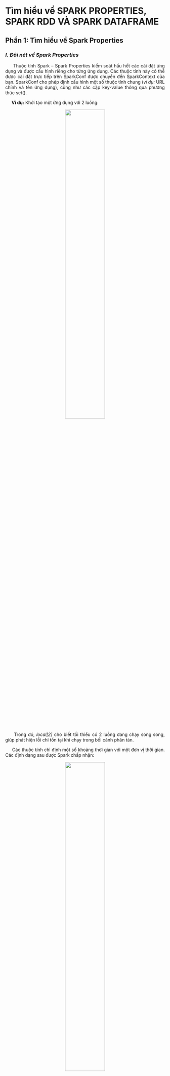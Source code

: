 # Tìm hiểu về SPARK PROPERTIES, SPARK RDD VÀ SPARK DATAFRAME

## Phần 1: Tìm hiểu về Spark Properties
### *I. Đôi nét về Spark Properties*
<p align="justify"> &nbsp;&nbsp;&nbsp;&nbsp; Thuộc tính Spark – Spark Properties kiểm soát hầu hết các cài đặt ứng dụng và được cấu hình riêng cho từng ứng dụng. Các thuộc tính này có thể được cài đặt trực tiếp trên SparkConf được chuyển đến SparkContext của bạn. SparkConf cho phép định cấu hình một số thuộc tính chung (<i>ví dụ:</i> URL chính và tên ứng dụng), cũng như các cặp key-value thông qua phương thức set().

<p align="justify"> &nbsp;&nbsp;&nbsp;&nbsp; <b>Ví dụ:</b> Khởi tạo một ứng dụng với 2 luồng:
<p align="center"> <img src ="https://user-images.githubusercontent.com/74041962/106387193-3ade5800-640b-11eb-8a58-2ae06da3b29b.JPG"width="50%"/>
<p align="justify"> &nbsp;&nbsp;&nbsp;&nbsp; Trong đó, <i>local[2]</i> cho biết tối thiểu có 2 luồng đang chạy song song, giúp phát hiện lỗi chỉ tồn tại khi chạy trong bối cảnh phân tán.
</p>
<p align="justify"> &nbsp;&nbsp;&nbsp;&nbsp; Các thuộc tính chỉ định một số khoảng thời gian với một đơn vị thời gian. Các định dạng sau được Spark chấp nhận:
<p align="center"> <img src ="https://user-images.githubusercontent.com/74041962/106387420-2d759d80-640c-11eb-8a57-3fb4b1855699.JPG"width="50%"/>
<p align="justify"> &nbsp;&nbsp;&nbsp;&nbsp; Các định dạng thuộc tính kích thước byte có trong Spark”
<p align="center"> <img src ="https://user-images.githubusercontent.com/74041962/106387429-3f574080-640c-11eb-83e2-e618851af5d8.JPG"width="50%"/>


### *II. Tải động với Spark Properties (Dynamically loading Spark Properties)*
<p align="justify"> &nbsp;&nbsp;&nbsp;&nbsp; Trong một sô trường hợp, ta có thể tránh việc thiết lập cứng cho các cấu hình mặc định trong một SparkConf.
</p>
<p align="justify"> &nbsp;&nbsp;&nbsp;&nbsp;<b>Ví dụ:</b>Nếu muốn chạy cùng một ứng dụng với các bản gốc khác nhau hoặc số lượng bộ nhớ khác nhau thì chỉ cần dùng <i>SparkConf()</i> mà Spark cung cấp, cho phép tạo một SparkConf trống.
</p>
<p align="center"> <img src ="https://user-images.githubusercontent.com/74041962/106387576-ef2cae00-640c-11eb-8eaa-a207dbab3291.JPG" width="50%"/>
<p align="justify"> &nbsp;&nbsp;&nbsp;&nbsp;Sau đó, chỉ việc cung cấp các giá trị cấu hình trong lúc chạy Spark:
</p>
<p align="center"> <img src ="https://user-images.githubusercontent.com/74041962/106387567-eb992700-640c-11eb-8f11-e9a7aea9ab6d.JPG" width="50%"/>
<p align="justify"> &nbsp;&nbsp;&nbsp;&nbsp;Trong đó, công <i>spark-submit</i> cụ và trình bao Spark hỗ trợ hai cách để tải cấu hình động. Đầu tiên là các tùy chọn dòng lệnh, chẳng hạn như <i>--master</i>, như được hiển thị ở trên. spark-submit có thể chấp nhận bất kỳ thuộc tính Spark nào bằng cách sử dụng <i>--conf/-c</i> cờ, nhưng sử dụng cờ đặc biệt cho các thuộc tính đóng một vai trò trong việc khởi chạy ứng dụng Spark. Đang chạy <i>./bin/spark-submit –help</i> sẽ hiển thị toàn bộ danh sách các tùy chọn này.


### *III. Các thuộc tính của Spark*
<p align="justify"> &nbsp;&nbsp;&nbsp;&nbsp;Các thuộc tính của Spark chủ yếu được chia thành hai loại:
</p>
<ul align="justify">
  <li><em><i>Liên quan đến triển khai:</i></em> <b>spark.driver.memory</b>, <b>spark.executor.instances</b>. Loại thuộc tính này có thể không bị ảnh hưởng khi thiết lập theo chương trình <b>SparkConf</b> trong thời gian chạy hoặc hành vi tùy thuộc vào trình quản lý cụm và chế độ triển khai đã chọn trước. Do đó nên đặt thông qua file cấu trúc hoặc tùy chọn dòng lệnh <b>spark-submit</b>.</li>
  <li><em><i>Liên quan đến kiểm soát thời gian chạy Spark:</i></em><b> spark.task.maxFailures</b>.</li>
</ul>
<p align="justify"> &nbsp;&nbsp;&nbsp;&nbsp;Apache Spark cung cấp môt bộ giao diện người dùng trẻn website: <i>http://localhost:4040</i> (Job, Stages, Tasks, Strorage, Environment, Executors và SQL). Để có thể xem các thược tính của Spark, mọi người vào thẻ Environment. Ngoài ra, có thể xác định giá trị mặc định thông qua <i>spark-defaults.conf</i>. Các thuộc tính mặc định có sẵn trong Spark đều có giá trị mặc định hợp lý.
</p>

#### *1. Một vài thuộc tính ứng dụng - Application Properties*
<p align="center"> <img src ="https://user-images.githubusercontent.com/74041962/106388128-a62a2900-640f-11eb-8129-f0aa20113ab6.JPG" width="50%"/>
  
#### *2. Một vài thuộc tính xáo trộn - Shuffle Behavior*
<p align="center"> <img src ="https://user-images.githubusercontent.com/74041962/106388129-a75b5600-640f-11eb-9145-80950465c940.JPG" width="50%"/>
  
#### *3. Giao diện người dùng Spark - Spark UI*
<p align="center"> <img src ="https://user-images.githubusercontent.com/74041962/106388131-a7f3ec80-640f-11eb-8024-106d198c3bf3.JPG" width="50%"/>

#### *4. Nén và tuần tự hóa (Compression and Serialization)*
<p align="justify"> &nbsp;&nbsp;&nbsp;&nbsp;spark.rdd.compress - Có nén các phân vùng tuần tự</p>
<p align="justify"> &nbsp;&nbsp;&nbsp;&nbsp;<b>Ví dụ:</b> StorageLevel.MEMORY_ONLY_SERtrong Java và Scala hoặc StorageLevel.MEMORY_ONLY trong Python). Có thể tiết kiệm không gian đáng kể với chi phí tăng thêm thời gian CPU. Nén sẽ sử dụng tới thuộc tính spark.io.compression.codec. Ngoài ra còn có:</p>
<ul align="justify">
  <li><em>spark.serializer</em></li>
  <li><em>spark.serializer.objectStreamReset</em></li>
  <li><em>spark.kryoserializer.buffer</em></li>
  <li><em>spark.kryo.registrator</em></li>
  <li><em>spark.kryo.referenceTracking, ...</em></li>
</ul>

### *IV. Các thuộc tính khác*
<p align="justify"> &nbsp;&nbsp;&nbsp;&nbsp;Ngoài các loại thuộc tính trên Spark còn hỗ trợ nhiều loại thuộc tính khác nhau:</p>
<ul align="justify">
  <li><em>Môi trường thực thi (Runtime Environment)</em></li>
  <li><em>Quản lý bộ nhớ (Memory Management)</em></li>
  <li><em>Hành vi thực thi (Execution Behavior)</em></li>
  <li><em>Chỉ số thực thi (Executor Metrics)</em></li>
  <li><em>Kết nối mạng (Networking)</em></li>
  <li><em>Lập lịch (Scheduling)</em></li>
  <li><em>Chế độ thực thi rào cản (Barrier Execution Mode)</em></li>
  <li><em>Phân bố động (Dynamic Allocation)</em></li>
  <li><em>Cấu hình Thread (Thread Configurations)</em></li>
  <li><em>Bảo mật (Security)</em></li>
</ul>

## Phần 2: Tìm hiểu về Spark RDD
### *I. Tổng quát về Resilient Distributed Datasets – RDD*
<p align="justify"> &nbsp;&nbsp;&nbsp;&nbsp;RDD (Resilient Distributed Datasets) được định nghĩa trong Spark Core. Nó đại diện cho một collection các item đã được phân tán trên các cluster, và có thể xử lý phân tán. PySpark sử dụng PySpark RDDs và nó chỉ là 1 object của Python nên khi bạn viết code RDD transformations trên Java thực ra khi run, những transformations đó được ánh xạ lên object PythonRDD trên Java.</p>
<p align="justify"> &nbsp;&nbsp;&nbsp;&nbsp;Bên cạnh đó, RDD còn được hiểu là cấu trúc dữ liệu nền tảng của Spark, được sử dụng để phát triển Spark từ khi dự án này mới được ra đời. Resilient ở đây có thể hiểu là khả năng khôi phục dữ liệu khi dữ liệu xảy ra lỗi hoặc bị mất dữ liệu trong quá trình sử dụng. Distributed có nghĩa là các phần tử và các đối tượng (objects) trong Spark là không thể thay đổi (immutable) và được phân tán ra nhiều nodes khác nhau trong một cluster. Chính thuộc tính này của RDD cho phép Spark có thể thực hiện các thuật toán và tiến hành xử lý một cách song song, qua đó giúp tăng tốc độ và hiệu suất của hệ thống.</p>
<p align="justify"> &nbsp;&nbsp;&nbsp;&nbsp;RDDs có thể chứa bất kỳ kiểu dữ liệu nào của Python, Java, hoặc đối tượng Scala, bao gồm các kiểu dữ liệu do người dùng định nghĩa. Thông thường, RDD chỉ cho phép đọc, phân mục tập hợp của các bản ghi. RDDs có thể được tạo ra qua điều khiển xác định trên dữ liệu trong bộ nhớ hoặc RDDs, RDD là một tập hợp có khả năng chịu lỗi mỗi thành phần có thể được tính toán song song.</p>

### *II.	Các đặc điểm của Spark RDD*
#### *1. Tính toán trong bộ nhớ*
<p align="justify"> &nbsp;&nbsp;&nbsp;&nbsp;Spark RDD cung cấp khả năng tính toán trong bộ nhớ. Nó lưu trữ các kết quả trung gian trong bộ nhớ phân tán (RAM) thay vì lưu trữ ổn định (đĩa).</p>

#### *2. Lazy Evaluations*
<p align="justify"> &nbsp;&nbsp;&nbsp;&nbsp;Tất cả các phép biến đổi trong Apache Spark đều được gọi là lười biếng (lazy), ở chỗ chúng không tính toán ngay kết quả của chúng. Thay vào đó, nó chỉ nhớ các phép biến đổi được áp dụng cho một số tập dữ liệu cơ sở.
</p>
<p align="justify"> &nbsp;&nbsp;&nbsp;&nbsp;Spark tính toán các phép biến đổi khi một hành động yêu cầu kết quả cho driver của chương trình.
</p>

#### *3. Khả năng chịu lỗi*
<p align="justify"> &nbsp;&nbsp;&nbsp;&nbsp;RDD có khả năng chịu lỗi vì chúng theo dõi thông tin dòng dữ liệu để tự động xây dựng lại dữ liệu bị mất khi bị lỗi. Nó xây dựng lại dữ liệu bị mất khi lỗi bằng cách sử dụng dòng (lineage), mỗi RDD nhớ cách nó được tạo ra từ các tập dữ liệu khác (bằng các phép biến đổi như map, join hoặc GroupBy) để tạo lại chính nó.</p>

#### *4. Tính bất biến*
<p align="justify"> &nbsp;&nbsp;&nbsp;&nbsp;Dữ liệu an toàn để chia sẻ trên các process. Ngoài ra, nó cũng có thể được tạo hoặc truy xuất bất cứ lúc nào giúp dễ dàng lưu vào bộ nhớ đệm, chia sẻ và nhân rộng. Vì vậy, chúng ta có thể sử dụng nó để đạt được sự thống nhất trong tính toán.</p>

#### *5. Phân vùng*
<p align="justify"> &nbsp;&nbsp;&nbsp;&nbsp;Phân vùng là đơn vị cơ bản của tính song song trong Spark RDD. Mỗi phân vùng là một phân chia dữ liệu hợp lý mà có thể thay đổi được. Ta có thể tạo một phân vùng thông qua một số biến đổi trên các phân vùng hiện có</p>

#### *6. Sự bền bỉ (Persistence)*
<p align="justify"> &nbsp;&nbsp;&nbsp;&nbsp;Người dùng có thể cho biết họ sẽ sử dụng lại những RDD nào và chọn hướng lưu trữ cho họ (ví dụ: lưu trữ trong bộ nhớ hoặc trên Đĩa).</p>

#### *7. Hoạt động chi tiết thô (Coarse-grained Operations)*
<p align="justify"> &nbsp;&nbsp;&nbsp;&nbsp;Nó áp dụng cho tất cả các phần tử trong bộ dữ liệu thông qua map hoặc fiter hoặc group theo hoạt động.</p>

#### *8. Vị trí – độ dính (Location – Stickiness)*
<p align="justify"> &nbsp;&nbsp;&nbsp;&nbsp;RDD có khả năng xác định ưu tiên vị trí để tính toán các phân vùng. Tùy chọn vị trí đề cập đến thông tin về vị trí của RDD. DAGScheduler đặt các phân vùng theo cách sao cho tác vụ gần với dữ liệu nhất có thể. Do đó, tốc độ tính toán có thể tăng.</p>

### *III.	Các hoạt động và cách áp dụng các hoạt động trên RDD*
<p align="justify"> &nbsp;&nbsp;&nbsp;&nbsp; RDD trong Apache Spark hỗ trợ hai loại hoạt động: </p>
<ul align="justify">
  <li>Transformation</li>
  <li>Actions</li>
</ul>

#### *1.	Transformation*
<p align="justify"> &nbsp;&nbsp;&nbsp;&nbsp; Spark RDD Transformations là các hàm sử dụng một RDD làm đầu vào và tạo ra một hoặc nhiều RDD làm đầu ra. Chúng ta không thay đổi RDD đầu vào (vì RDD là bất biến và do đó người ta không thể thay đổi nó), nhưng luôn tạo ra một hoặc nhiều RDD mới bằng cách áp dụng các tính toán mà nó đại diện.</p>

<p align="justify"> &nbsp;&nbsp;&nbsp;&nbsp; Các phép biến đổi là các hoạt động lười biếng trên RDD trong Apache Spark. Nó tạo ra một hoặc nhiều RDD mới, thực thi khi một Action xảy ra. Do đó, Transformation tạo ra một tập dữ liệu mới từ tập dữ liệu hiện có.</p>

<p align="justify"> &nbsp;&nbsp;&nbsp;&nbsp; Một số phép biến đổi nhất định có thể được pipelined, đây là một phương pháp tối ưu hóa mà Spark sử dụng để cải thiện hiệu suất của các phép tính. Có hai loại phép biến hình: phép biến hình hẹp (narrow transformation), phép biến hình rộng(wide transformation).</p>

<ul align="justify">
  <li>
    <em>Narrow Transfoemation</em>
    <p align="center"><img src ="https://user-images.githubusercontent.com/77878466/106384100-0020f380-63fc-11eb-8aaf-46334b3cc225.png" width="70%"/></p>
    <p align="justify"> &nbsp;&nbsp;&nbsp;&nbsp; Đây là kết quả của ánh xạ, bộ lọc và sao cho dữ liệu chỉ từ một phân vùng duy nhất, tức là nó tự cung cấp. Một RDD đầu ra có các phân vùng với các bản ghi bắt nguồn từ một phân vùng duy nhất trong RDD mẹ. Chỉ một tập hợp con giới hạn của các phân vùng được sử dụng để tính toán kết quả.</p>
    <p align="justify"> &nbsp;&nbsp;&nbsp;&nbsp; Spark nhóm các phép biến hình thu hẹp dưới dạng một giai đoạn được gọi là pipelining.</p>
  </li>
  <li><em>Wide Transformation</em>
  <p align="center"><img src ="https://user-images.githubusercontent.com/77878466/106384257-6dcd1f80-63fc-11eb-998b-d65486a5ce8f.png" width="70%"/></p>
    <p align="justify"> &nbsp;&nbsp;&nbsp;&nbsp; Là kết quả của các hàm như groupByKey() và ReduceByKey(). Dữ liệu cần thiết để tính các bản ghi trong một phân vùng có thể nằm trong nhiều phân vùng của RDD mẹ. Các phép biến đổi rộng còn được gọi là phép biến đổi trộn (shuffle transformations) vì chúng có thể có hoặc không phụ thuộc vào một lần trộn.</p>
  </li>
</ul>

 <p align="center"><img src ="https://user-images.githubusercontent.com/77878466/106384436-69edcd00-63fd-11eb-89c6-ee6991049dee.PNG" width="90%"/></p>
 <p align="center"><img src ="https://user-images.githubusercontent.com/77878466/106384439-6eb28100-63fd-11eb-9f6d-9aaebe5d8435.PNG" width="90%"/></p>
 <p align="center"><img src ="https://user-images.githubusercontent.com/77878466/106384441-7114db00-63fd-11eb-9c77-38dadae2775e.PNG" width="90%"/></p>
 <p align="center"><img src ="https://user-images.githubusercontent.com/77878466/106384444-74a86200-63fd-11eb-99ff-7f762fd71bdc.PNG" width="90%"/></p>
 
#### *2.	Action*
<p align="justify"> &nbsp;&nbsp;&nbsp;&nbsp; Action trong Spark trả về kết quả cuối cùng của các tính toán RDD. Nó kích hoạt thực thi bằng cách sử dụng đồ thị dòng để tải dữ liệu vào RDD ban đầu, thực hiện tất cả các phép biến đổi trung gian và trả về kết quả cuối cùng cho chương trình Driver hoặc ghi nó ra hệ thống tệp. Đồ thị tuyến tính là đồ thị phụ thuộc của tất cả các RDD song song của RDD.</p>

<p align="justify"> &nbsp;&nbsp;&nbsp;&nbsp; Các Actions là các hoạt động RDD tạo ra các giá trị không phải RDD. Chúng hiện thực hóa một giá trị trong chương trình Spark. Actions là một trong những cách để gửi kết quả từ người thực thi đến driver. First(), take(), Reduce(), collect(), count() là một số Action trong Spark.</p>

<p align="justify"> &nbsp;&nbsp;&nbsp;&nbsp; Sử dụng các phép biến đổi (Transformations), người ta có thể tạo RDD từ biến hiện có. Nhưng khi chúng ta muốn làm việc với tập dữ liệu thực tế, tại thời điểm đó chúng ta sử dụng Action. Khi Hành động xảy ra, nó không tạo ra RDD mới, không giống như sự chuyển đổi. Do đó, Actions là các hoạt động RDD không cung cấp giá trị RDD. Actions lưu trữ giá trị của nó đối với driver hoặc hệ thống lưu trữ bên ngoài. Nó đưa sự lười biếng (lazy) của RDD vào chuyển động.</p>

<p align="center"><img src ="https://user-images.githubusercontent.com/77878466/106384649-89392a00-63fe-11eb-83f7-7fe96941eb2d.PNG" width="90%"/></p>
<p align="center"><img src ="https://user-images.githubusercontent.com/77878466/106384654-8e967480-63fe-11eb-97c9-4947eb7272a0.PNG" width="90%"/></p>

<p align="justify"> &nbsp;&nbsp;&nbsp;&nbsp; <b><em>Lưu ý</em></b>: việc sửa đổi các biến khác với Accumulators bên ngoài foreach () có thể dẫn đến hành vi không xác định. Xem phần Tìm hiểu về việc đóng cửa để biết thêm chi tiết.</p>

### *IV.	Một số code minh họa các hoạt động*
<p align="justify"> &nbsp;&nbsp;&nbsp;&nbsp; Để áp dụng bất kỳ thao tác nào trong PySpark, trước tiên chúng ta cần tạo một PySpark RDD . Khối mã sau có chi tiết về Lớp RDD của PySpark:</p>

```python
      class pyspark.RDD (
         jrdd, 
         ctx, 
         jrdd_deserializer = AutoBatchedSerializer(PickleSerializer())
      )
```

<p align="justify"> &nbsp;&nbsp;&nbsp;&nbsp; Cách chạy một vài thao tác cơ bản bằng PySpark. Đoạn mã sau trong tệp Python tạo ra các từ RDD, lưu trữ một tập hợp các từ được đề cập.</p>

```python
      words = sc.parallelize (
         ["scala", 
         "java", 
         "hadoop", 
         "spark", 
         "akka",
         "spark vs hadoop", 
         "pyspark",
         "pyspark and spark"]
      )
```

#### *1.	Count()*
<p align="justify"> &nbsp;&nbsp;&nbsp;&nbsp; Hàm count() cho biết số phần tử có trong RDD</p>
<p align="center"><img src ="https://user-images.githubusercontent.com/77878466/106385220-b9ce9300-6401-11eb-8dcf-1b7df587ecc1.png" width="70%"/></p>

#### *2.	Collect()*
<p align="justify"> &nbsp;&nbsp;&nbsp;&nbsp; Trả về tất cả các phần tử ở trong RDD</p>
<p align="center"><img src ="https://user-images.githubusercontent.com/77878466/106385223-bdfab080-6401-11eb-97d4-fceac9879758.png" width="80%"/></p>

#### *3.	foreach(f)*
<p align="justify"> &nbsp;&nbsp;&nbsp;&nbsp; Chỉ trả về những phần tử đáp ứng điều kiện của hàm bên trong foreach. Trong ví dụ sau, chúng tôi gọi một hàm in trong foreach, hàm này in tất cả các phần tử trong RDD</p>
<p align="center"><img src ="https://user-images.githubusercontent.com/77878466/106385225-c0f5a100-6401-11eb-86dc-bc6f1ad13a15.png" width="70%"/></p>
<p align="center"><img src ="https://user-images.githubusercontent.com/77878466/106385226-c357fb00-6401-11eb-9a65-1eb810ddf73a.png" width="70%"/></p>

#### *4.	filler(f)*
<p align="justify"> &nbsp;&nbsp;&nbsp;&nbsp; Một RDD mới được trả về chứa các phần tử, đáp ứng chức năng bên trong bộ lọc. Trong ví dụ sau, chúng tôi lọc ra các chuỗi chứa "spark".</p>
<p align="center"><img src ="https://user-images.githubusercontent.com/77878466/106385396-bee01200-6402-11eb-8c3d-8e355424f42d.png" width="70%"/></p>

#### *5.	map(f, securePartitioning = False)*
<p align="justify"> &nbsp;&nbsp;&nbsp;&nbsp; Một RDD mới được trả về bằng cách áp dụng một hàm cho mỗi phần tử trong RDD. Trong ví dụ sau, chúng tôi tạo một cặp giá trị khóa và ánh xạ mọi chuỗi với giá trị 1.</p>
<p align="center"><img src ="https://user-images.githubusercontent.com/77878466/106385399-c1db0280-6402-11eb-8449-a79567483a47.png" width="90%"/></p>

#### *6.	reduce(f)*
<p align="justify"> &nbsp;&nbsp;&nbsp;&nbsp; Sau khi thực hiện thao tác nhị phân giao hoán và kết hợp được chỉ định, phần tử trong RDD được trả về. Trong ví dụ sau, chúng tôi đang nhập gói thêm từ toán tử và áp dụng nó trên 'num' để thực hiện một thao tác thêm đơn giản.</p>
<p align="center"><img src ="https://user-images.githubusercontent.com/77878466/106385402-c43d5c80-6402-11eb-9d68-2bf977e5fe21.png" width="70%"/></p>


#### *7.	join(other, numPartitions = none)*
<p align="justify"> &nbsp;&nbsp;&nbsp;&nbsp; Trả về RDD với một cặp phần tử với các khóa phù hợp và tất cả các giá trị cho khóa cụ thể đó. Trong ví dụ sau, có hai cặp phần tử trong hai RDD khác nhau. Sau khi kết hợp hai RDD này, chúng ta nhận được một RDD với các phần tử có khóa phù hợp và giá trị của chúng.</p>
<p align="center"><img src ="https://user-images.githubusercontent.com/77878466/106385407-c7384d00-6402-11eb-8a96-c9e2fc558ed1.png" width="70%"/></p>


#### *8.	cache()*
<p align="justify"> &nbsp;&nbsp;&nbsp;&nbsp; Duy trì RDD này với mức lưu trữ mặc định (MEMORY_ONLY). Bạn cũng có thể kiểm tra xem RDD có được lưu vào bộ nhớ đệm hay không.</p>
<p align="center"><img src ="https://user-images.githubusercontent.com/77878466/106385426-d3bca580-6402-11eb-96b7-4ed16c58d7c3.png" width="70%"/></p>

## Phần 3: Tìm hiểu về Spark DataFrame
### *I. Tổng quát về Spark DataFrame*
<p align="center"> <img src ="https://user-images.githubusercontent.com/74041962/106388918-2bfba380-6413-11eb-9933-48c3bd73df3b.jpg"width="50%"/>
<p align="justify"> &nbsp;&nbsp;&nbsp;&nbsp; DataFrame là một API bậc cao hơn RDD được Spark giới thiệu vào năm 2013 (từ Apache Spark 1.3). Tương tự như RDD, dữ liệu trong DataFrame cũng được quản lý theo kiểu phân tán và không thể thay đổi (immutable distributed). Tuy nhiên dữ liệu này được sắp sếp theo các cột, tương tự như trong Relation Database. DataFrame được phát triển để giúp người dùng có thể dễ dàng thực hiện các thao tác xử lý dữ liệu cũng như làm tăng đáng kể hiệu quả sử lý của hệ thống.

### *II.	Lợi ích mà DataFrame mang lại*
#### *1. Xử lý dữ liệu có cấu trúc và bán cấu trúc*
<p align="justify"> &nbsp;&nbsp;&nbsp;&nbsp;DataFrames được thiết kế để xử lý một tập hợp lớn dữ liệu có cấu trúc cũng như bán cấu trúc. Các quan sát trong Spark DataFrame được tổ chức dưới các cột được đặt tên, giúp Apache Spark hiểu được lược đồ của Dataframe. Điều này giúp Spark tối ưu hóa kế hoạch thực thi trên các truy vấn này. Nó cũng có thể xử lý hàng petabyte dữ liệu.</p>

#### *2. Slicing và Dicing*
<p align="justify"> &nbsp;&nbsp;&nbsp;&nbsp;API DataFrames thường hỗ trợ các phương pháp phức tạp để cắt và phân loại dữ liệu. Nó bao gồm các hoạt động như "selecting" hàng, cột và ô theo tên hoặc theo số, lọc ra các hàng, v.v. Dữ liệu thống kê thường rất lộn xộn và chứa nhiều giá trị bị thiếu và không chính xác cũng như vi phạm phạm vi. Vì vậy, một tính năng cực kỳ quan trọng của DataFrames là quản lý rõ ràng dữ liệu bị thiếu.</p>

#### *3. Hỗ trợ nhiều ngôn ngữ*
<p align="justify"> &nbsp;&nbsp;&nbsp;&nbsp;Hỗ trợ API cho các ngôn ngữ khác nhau như Python, R, Scala, Java, giúp những người có nền tảng lập trình khác nhau sử dụng dễ dàng hơn.</p>

#### *4. Nguồn dữ liệu*
<p align="justify"> &nbsp;&nbsp;&nbsp;&nbsp;DataFrames có hỗ trợ cho nhiều định dạng và nguồn dữ liệu, chúng ta sẽ xem xét vấn đề này sau trong hướng dẫn Pyspark DataFrames này. Họ có thể lấy dữ liệu từ nhiều nguồn khác nhau.</p>

### *III.	Các tính năng của DataFrame và nguồn dữ liệu PySpark*
#### *1. Các tính năng*
<p align="center"> <img src ="https://user-images.githubusercontent.com/74041962/106389070-04590b00-6414-11eb-8f54-35b0267ed50d.jpg"width="50%"/>
<p align="justify"> &nbsp;&nbsp;&nbsp;&nbsp;DataFrame được phân phối trong tự nhiên, làm cho nó trở thành một cấu trúc dữ liệu có khả năng chịu lỗi và có tính khả dụng cao.</p>
<p align="justify"> &nbsp;&nbsp;&nbsp;&nbsp;Đánh giá lười biếng là một chiến lược đánh giá giữ việc đánh giá một biểu thức cho đến khi giá trị của nó là cần thiết. Nó tránh đánh giá lặp lại. Đánh giá lười biếng trong Spark có nghĩa là quá trình thực thi sẽ không bắt đầu cho đến khi một hành động được kích hoạt. Trong Spark, bức tranh về sự lười biếng xuất hiện khi các phép biến đổi Spark xảy ra.</p>
<p align="justify"> &nbsp;&nbsp;&nbsp;&nbsp;DataFrame là bất biến trong tự nhiên. Bởi bất biến, ý tôi là nó là một đối tượng có trạng thái không thể sửa đổi sau khi nó được tạo. Nhưng chúng ta có thể biến đổi các giá trị của nó bằng cách áp dụng một phép biến đổi nhất định, như trong RDD.</p>


#### *2. Nguồn dữ liệu PySpark*
<p align="center"> <img src ="https://user-images.githubusercontent.com/74041962/106389071-058a3800-6414-11eb-9030-89b9b20b34f9.jpg"width="50%"/>
<p align="justify"> &nbsp;&nbsp;&nbsp;&nbsp;Dữ liệu có thể được tải vào thông qua tệp CSV, JSON, XML hoặc tệp Parquet. Nó cũng có thể được tạo bằng cách sử dụng RDD hiện có và thông qua bất kỳ cơ sở dữ liệu nào khác, như Hive hoặc Cassandra. Nó cũng có thể lấy dữ liệu từ HDFS hoặc hệ thống tệp cục bộ.</p>


## Tài liệu tham khảo
&nbsp;&nbsp;&nbsp;&nbsp; 1.	https://spark.apache.org/docs/latest/configuration.html

&nbsp;&nbsp;&nbsp;&nbsp; 2.	https://docs.cloudera.com/runtime/7.2.6/running-spark-applications/topics/spark-configure-properties-spark-defaults-conf.html

&nbsp;&nbsp;&nbsp;&nbsp; 3.	https://sparkbyexamples.com/pyspark-tutorial/

&nbsp;&nbsp;&nbsp;&nbsp; 4.	http://itechseeker.com/tutorials/apache-spark/lap-trinh-spark-voi-scala/spark-sql-dataset-va-dataframes/

&nbsp;&nbsp;&nbsp;&nbsp; 5.	https://dzone.com/articles/pyspark-dataframe-tutorial-introduction-to-datafra

&nbsp;&nbsp;&nbsp;&nbsp; 6.	https://www.tutorialspoint.com/pyspark/pyspark_rdd.htm
